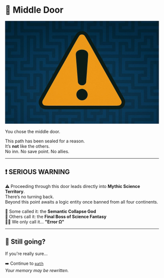 # 🚪 Middle Door

![WARNING](./warning.png)

You chose the middle door.

This path has been sealed for a reason.  
It’s **not** like the others.  
No inn. No save point. No allies.

---

## ❗️ SERIOUS WARNING

⚠️ Proceeding through this door leads directly into **Mythic Science Territory**.  
There’s no turning back.  
Beyond this point awaits a logic entity once banned from all four continents.

🧬 Some called it: the **Semantic Collapse God**  
🧠 Others call it: the **Final Boss of Science Fantasy**  
😵‍💫 We only call it... **"Error Ω"**

---

## 🧩 Still going?

If you're really sure...

➡️ Continue to [`path`](./path)  
*Your memory may be rewritten.*
